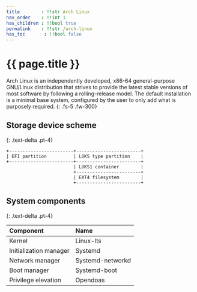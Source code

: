 ```yaml
---
title        : !!str Arch Linux
nav_order    : !!int 1
has_children : !!bool true
permalink    : !!str /arch-linux
has_toc       : !!bool false
---
```


# {{ page.title }}

Arch Linux is an independently developed, x86-64 general-purpose GNU/Linux distribution that strives to provide the latest stable versions of most software by following a rolling-release model. The default installation is a minimal base system, configured by the user to only add what is purposely required. 
{: .fs-5 .fw-300}

## Storage device scheme
{: .text-delta .pt-4}

``` text
+------------------------+------------------------+
| EFI partition          | LUKS type partition    |
+------------------------+------------------------+
                         | LUKS1 container        |
                         +------------------------+
                         | EXT4 filesystem        |
                         +------------------------+
```

## System components
{: .text-delta .pt-4}

| Component              | Name             |
| :--------------------- | :--------------- |
| Kernel                 | Linux-lts        |
| Initialization manager | Systemd          |
| Network manager        | Systemd-networkd |
| Boot manager           | Systemd-boot     |
| Privilege elevation    | Opendoas         |
